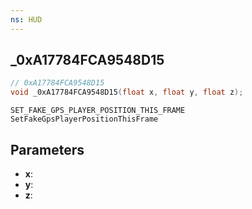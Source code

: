 ```yaml
---
ns: HUD
---
```

## _0xA17784FCA9548D15

```c
// 0xA17784FCA9548D15
void _0xA17784FCA9548D15(float x, float y, float z);
```

```
SET_FAKE_GPS_PLAYER_POSITION_THIS_FRAME
SetFakeGpsPlayerPositionThisFrame
```

## Parameters
* **x**: 
* **y**: 
* **z**: 

